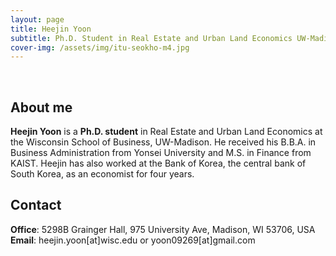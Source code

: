 ```yaml
---
layout: page
title: Heejin Yoon
subtitle: Ph.D. Student in Real Estate and Urban Land Economics UW-Madison
cover-img: /assets/img/itu-seokho-m4.jpg
---
```


<br/>

## About me

**Heejin Yoon** is a **Ph.D. student** in Real Estate and Urban Land Economics at the Wisconsin School of Business, UW-Madison. He received his B.B.A. in Business Administration from Yonsei University and M.S. in Finance from KAIST. Heejin has also worked at the Bank of Korea, the central bank of South Korea, as an economist for four years.

## Contact

**Office**: 5298B Grainger Hall, 975 University Ave, Madison, WI 53706, USA <br/>
**Email**: heejin.yoon[at]wisc.edu or yoon09269[at]gmail.com
